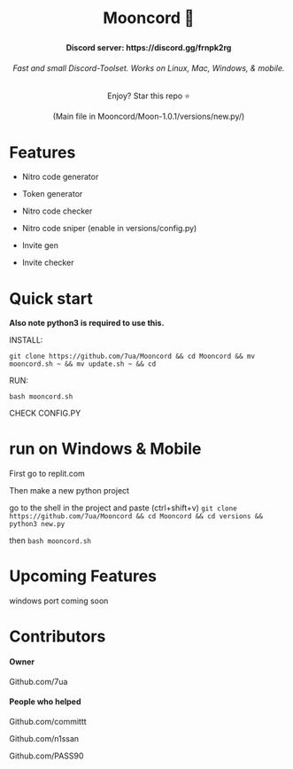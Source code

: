 # <p align=center>Mooncord 🌙</p>
  <h4 align=center> Discord server: https://discord.gg/frnpk2rg</h4>

<h6 align=center> Fast and small Discord-Toolset. Works on Linux, Mac, Windows, & mobile.</h6>



<p align=center>Enjoy? Star this repo ⭐</p>



<p align=center>(Main file in Mooncord/Moon-1.0.1/versions/new.py/)<p>


# Features
- Nitro code generator

  
- Token generator

- Nitro code checker

- Nitro code sniper (enable in versions/config.py)


- Invite gen


- Invite checker




# Quick start


**Also note python3 is required to use this.**

INSTALL: 
  
 ```git clone https://github.com/7ua/Mooncord && cd Mooncord && mv mooncord.sh ~ && mv update.sh ~ && cd ```







RUN:  
  
 ```bash mooncord.sh```


CHECK CONFIG.PY





# run on Windows & Mobile



First go to replit.com


Then make a new python project


go to the shell in the project and paste (ctrl+shift+v) ```git clone https://github.com/7ua/Mooncord && cd Mooncord && cd versions && python3 new.py```

then ```bash mooncord.sh```


# Upcoming Features

windows port coming soon


# Contributors

#### Owner 

Github.com/7ua


#### People who helped



Github.com/committt


Github.com/n1ssan


Github.com/PASS90



